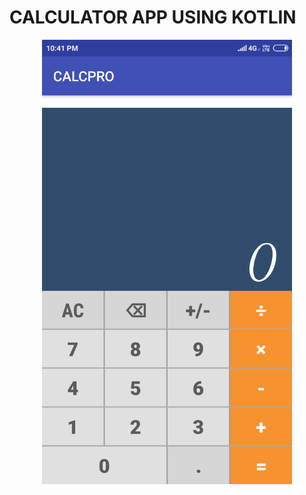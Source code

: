 # CALCULATOR APP USING KOTLIN
<div align="center">
    <img src="https://github.com/Rpmalukani22/CALCPRO-app/blob/master/SS.png" width="400px">
</div>
